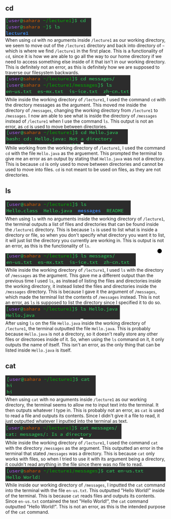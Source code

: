 ## cd 
![Image](cdnoarg.png) \
When using `cd` with no arguments inside `/lecture1` as our working directory, we seem to move out of the `/lecture1` directory and back into directory of `~` which is where we find `/lecture1` in the first place.
This is a functionality of `cd`, since it is how we are able to go all the way to our home directory if we need to access something else inside of it that isn't in our working directory. This is definitely not an error,
as this is definitely how we are supposed to traverse our filesystem backwards. \
![Image](cddirectory.png) \
While inside the working directory of `/lecture1`, I used the command `cd` with the directory messages as the argument. This moved me inside the directory of `/messages`, changing the working directory from `/lecture1` to
`/messages`. I now am able to see what is inside the directory of `/messages` instead of `/lecture1` when I use the command `ls`. This output is not an error, as `cd` is used to move between directories. \
![Image](cdfile.png) \
While working from the working directory of `/lecture1`, I used the command `cd` with the file `Hello.java` as the arguement. This prompted the terminal to give me an error as an output by stating that `Hello.java` was not a
directory. This is because `cd` is only used to move between directories and cannot be used to move into files. `cd` is not meant to be used on files, as they are not directories. 
## ls
![Image](lsnoarg.png) \
When using `ls` with no arguments inside the working directory of `/lecture1`, the terminal outputs a list of files and directories that can be found inside the `/lecture1` directory. This is because `ls` is used to list what is inside a directory or file, so when you don't specify what directory you want it to list, it will just list the directory you currently are working in. This is output is not an error, as this is the functionality
of `ls`. \
![Image](lsdirectory.png) \
While inside the working directory of `/lecture1`, I used `ls` with the directory of `/messages` as the argument. This gave me a different output than the previous time I used `ls`, as instead of listing the files and directories
inside the working directory, it instead listed the files and directories inside the `/messages` directory. This is because I gave it the argument of `/messages`, which made the terminal list the contents of `/messages` 
instead. This is not an error, as `ls` is supposed to list the directory since I specified it to do so. \
![Image](lsfile.png) \
After using `ls` on the file `Hello.java` inside the working directory of `/lecture1`, the terminal outputted the file `Hello.java`. This is probably because `Hello.java` is not a directory, so it doesn't really store any other files
or directoroes inside of it. So, when using the `ls` command on it, it only outputs the name of itself. This isn't an error, as the only thing that can be listed inside `Hello.java` is itself. 
## cat
![Image](catnoargs.png) \
When using `cat` with no arguments inside `/lecture1` as our working directory, the terminal seems to allow me to input text into the terminal. It then outputs whatever I type in. This is probably not an error, as `cat` is used
to read a file and outputs its contents. Since I didn't give it a file to read, it just outputted whatever I inputted into the terminal as text. \
![Image](catdirectory.png) \
While inside the working directory of `/lecture1`, I used the command `cat` with the directory `/messages` as the argument. This outputted an error in the terminal that stated `/messages` was a directory. This is because `cat` only works
with files, so when I tried to use it with its argument being a directory, it couldn't read anything in the file since there was no file to read. \
![Image](catfile.png) \
While inside our working directory of `/messages`, I inputted the `cat` command into the terminal with the file `en-us.txt`. This outputted "Hello World!" inside of the terminal. This is because `cat` reads files and outputs its 
contents. Since `en-us.txt` contained the text "Hello World!", the `cat` command outputted "Hello World!". This is not an error, as this is the intended purpose of the `cat` command.


